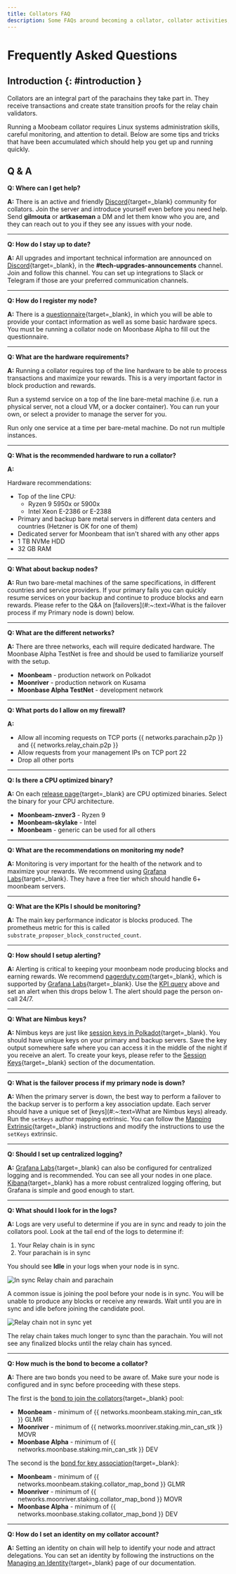 ```yaml
---
title: Collators FAQ
description: Some FAQs around becoming a collator, collator activities, and things to be aware of when running and operating a collator node on Moonbeam.
---
```


# Frequently Asked Questions

## Introduction {: #introduction }

Collators are an integral part of the parachains they take part in. They receive transactions and create state transition proofs for the relay chain validators.

Running a Moobeam collator requires Linux systems administration skills, careful monitoring, and attention to detail. Below are some tips and tricks that have been accumulated which should help you get up and running quickly.

## Q & A

**Q: Where can I get help?**

**A:** There is an active and friendly [Discord](https://discord.gg/RyVefR79FA){target=\_blank} community for collators. Join the server and introduce yourself even before you need help. Send **gilmouta** or **artkaseman** a DM and let them know who you are, and they can reach out to you if they see any issues with your node.

***

**Q: How do I stay up to date?**

**A:** All upgrades and important technical information are announced on [Discord](https://discord.gg/PhfEbKYqak){target=\_blank}, in the **#tech-upgrades-announcements** channel. Join and follow this channel. You can set up integrations to Slack or Telegram if those are your preferred communication channels.

***

**Q: How do I register my node?**

**A:** There is a [questionnaire](https://docs.google.com/forms/d/e/1FAIpQLSfjmcXdiOXWtquYlBhdgXBunCKWHadaQCgPuBtzih1fd0W3aA/viewform){target=\_blank}, in which you will be able to provide your contact information as well as some basic hardware specs. You must be running a collator node on Moonbase Alpha to fill out the questionnaire.

***

**Q: What are the hardware requirements?**

**A:** Running a collator requires top of the line hardware to be able to process transactions and maximize your rewards. This is a very important factor in block production and rewards.

Run a systemd service on a top of the line bare-metal machine (i.e. run a physical server, not a cloud VM, or a docker container). You can run your own, or select a provider to manage the server for you.

Run only one service at a time per bare-metal machine. Do not run multiple instances.

***

**Q: What is the recommended hardware to run a collator?**

**A:**

Hardware recommendations:

- Top of the line CPU:
    - Ryzen 9 5950x or 5900x
    - Intel Xeon E-2386 or E-2388
- Primary and backup bare metal servers in different data centers and countries (Hetzner is OK for one of them)
- Dedicated server for Moonbeam that isn't shared with any other apps
- 1 TB NVMe HDD
- 32 GB RAM

***

**Q: What about backup nodes?**

**A:** Run two bare-metal machines of the same specifications, in different countries and service providers. If your primary fails you can quickly resume services on your backup and continue to produce blocks and earn rewards. Please refer to the Q&A on [failovers](#:~:text=What is the failover process if my Primary node is down) below.

***

**Q: What are the different networks?**

**A:** There are three networks, each will require dedicated hardware. The Moonbase Alpha TestNet is free and should be used to familiarize yourself with the setup.

- **Moonbeam** - production network on Polkadot
- **Moonriver** - production network on Kusama
- **Moonbase Alpha TestNet** - development network

***

**Q: What ports do I allow on my firewall?**

**A:**

- Allow all incoming requests on TCP ports {{ networks.parachain.p2p }} and {{ networks.relay_chain.p2p }}
- Allow requests from your management IPs on TCP port 22
- Drop all other ports

***

**Q: Is there a CPU optimized binary?**

**A:** On each [release page](https://github.com/moonbam-foundation/moonbeam/releases){target=\_blank} are CPU optimized binaries. Select the binary for your CPU architecture.

- **Moonbeam-znver3** - Ryzen 9
- **Moonbeam-skylake** - Intel
- **Moonbeam** - generic can be used for all others

***

**Q: What are the recommendations on monitoring my node?**

**A:** Monitoring is very important for the health of the network and to maximize your rewards. We recommend using [Grafana Labs](https://grafana.com){target=\_blank}. They have a free tier which should handle 6+ moonbeam servers.

***

**Q: What are the KPIs I should be monitoring?**

**A:** The main key performance indicator is blocks produced. The prometheus metric for this is called `substrate_proposer_block_constructed_count`.  

***

**Q: How should I setup alerting?**

**A:** Alerting is critical to keeping your moonbeam node producing blocks and earning rewards. We recommend [pagerduty.com](https://www.pagerduty.com){target=\_blank}, which is supported by [Grafana Labs](https://grafana.com){target=\_blank}. Use the [KPI query](#:~:text=substrate_proposer_block_constructed_count) above and set an alert when this drops below 1. The alert should page the person on-call 24/7.  

***

**Q: What are Nimbus keys?**

**A:** Nimbus keys are just like [session keys in Polkadot](https://wiki.polkadot.network/docs/learn-keys#session-keys){target=\_blank}. You should have unique keys on your primary and backup servers. Save the key output somewhere safe where you can access it in the middle of the night if you receive an alert. To create your keys, please refer to the [Session Keys](/node-operators/networks/collators/account-management/#session-keys){target=\_blank} section of the documentation.

***

**Q: What is the failover process if my primary node is down?**

**A:** When the primary server is down, the best way to perform a failover to the backup server is to perform a key association update. Each server should have a unique set of [keys](#:~:text=What are Nimbus keys) already. Run the `setKeys` author mapping extrinsic. You can follow the [Mapping Extrinsic](/node-operators/networks/collators/account-management/#mapping-extrinsic){target=\_blank} instructions and modify the instructions to use the `setKeys` extrinsic.

***

**Q: Should I set up centralized logging?**

**A:** [Grafana Labs](https://grafana.com){target=\_blank} can also be configured for centralized logging and is recommended. You can see all your nodes in one place. [Kibana](https://www.elastic.co/kibana){target=\_blank} has a more robust centralized logging offering, but Grafana is simple and good enough to start.

***

**Q: What should I look for in the logs?**

**A:** Logs are very useful to determine if you are in sync and ready to join the collators pool. Look at the tail end of the logs to determine if:

1. Your Relay chain is in sync
2. Your parachain is in sync

You should see **Idle** in your logs when your node is in sync.

![In sync Relay chain and parachain](/images/node-operators/networks/collators/account-management/account-1.webp)

A common issue is joining the pool before your node is in sync. You will be unable to produce any blocks or receive any rewards. Wait until you are in sync and idle before joining the candidate pool.

![Relay chain not in sync yet](/images/node-operators/networks/run-a-node/docker/full-node-docker-2.webp)

The relay chain takes much longer to sync than the parachain. You will not see any finalized blocks until the relay chain has synced.

***

**Q: How much is the bond to become a collator?**

**A:** There are two bonds you need to be aware of. Make sure your node is configured and in sync before proceeding with these steps.

The first is the [bond to join the collators](/node-operators/networks/collators/activities/#become-a-candidate){target=\_blank} pool:

- **Moonbeam** - minimum of {{ networks.moonbeam.staking.min_can_stk }} GLMR
- **Moonriver** - minimum of {{ networks.moonriver.staking.min_can_stk }} MOVR
- **Moonbase Alpha** - minimum of {{ networks.moonbase.staking.min_can_stk }} DEV

The second is the [bond for key association](/node-operators/networks/collators/account-management/#mapping-bonds){target=\_blank}:

- **Moonbeam** - minimum of {{ networks.moonbeam.staking.collator_map_bond }} GLMR
- **Moonriver** - minimum of {{ networks.moonriver.staking.collator_map_bond }} MOVR
- **Moonbase Alpha** - minimum of {{ networks.moonbase.staking.collator_map_bond }} DEV

***

**Q: How do I set an identity on my collator account?**  

**A:** Setting an identity on chain will help to identify your node and attract delegations. You can set an identity by following the instructions on the [Managing an Identity](/tokens/manage/identity){target=\_blank} page of our documentation.
